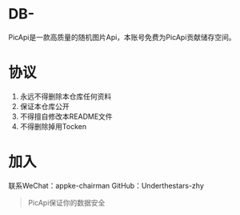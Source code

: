 # DB-
PicApi是一款高质量的随机图片Api，本账号免费为PicApi贡献储存空间。

# 协议
1. 永远不得删除本仓库任何资料
2. 保证本仓库公开
3. 不得擅自修改本README文件
4. 不得删除掉用Tocken

# 加入
联系WeChat：appke-chairman
GitHub：Underthestars-zhy

> PicApi保证你的数据安全
